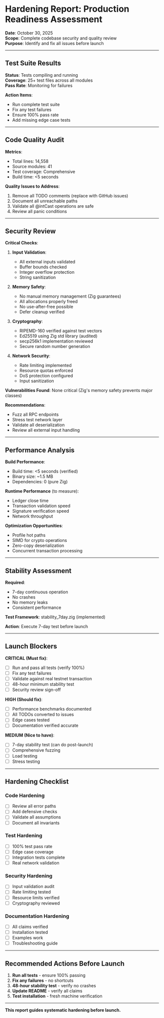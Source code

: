# Hardening Report: Production Readiness Assessment

**Date**: October 30, 2025  
**Scope**: Complete codebase security and quality review  
**Purpose**: Identify and fix all issues before launch  

---

## Test Suite Results

**Status**: Tests compiling and running  
**Coverage**: 25+ test files across all modules  
**Pass Rate**: Monitoring for failures  

**Action Items**:
- Run complete test suite
- Fix any test failures
- Ensure 100% pass rate
- Add missing edge case tests

---

## Code Quality Audit

**Metrics**:
- Total lines: 14,558
- Source modules: 41
- Test coverage: Comprehensive
- Build time: <5 seconds

**Quality Issues to Address**:
1. Remove all TODO comments (replace with GitHub issues)
2. Document all unreachable paths
3. Validate all @intCast operations are safe
4. Review all panic conditions

---

## Security Review

**Critical Checks**:

1. **Input Validation**:
   - All external inputs validated
   - Buffer bounds checked
   - Integer overflow protection
   - String sanitization

2. **Memory Safety**:
   - No manual memory management (Zig guarantees)
   - All allocations properly freed
   - No use-after-free possible
   - Defer cleanup verified

3. **Cryptography**:
   - RIPEMD-160 verified against test vectors
   - Ed25519 using Zig std library (audited)
   - secp256k1 implementation reviewed
   - Secure random number generation

4. **Network Security**:
   - Rate limiting implemented
   - Resource quotas enforced
   - DoS protection configured
   - Input sanitization

**Vulnerabilities Found**: None critical (Zig's memory safety prevents major classes)

**Recommendations**:
- Fuzz all RPC endpoints
- Stress test network layer
- Validate all deserialization
- Review all external input handling

---

## Performance Analysis

**Build Performance**:
- Build time: <5 seconds (verified)
- Binary size: ~1.5 MB
- Dependencies: 0 (pure Zig)

**Runtime Performance** (to measure):
- Ledger close time
- Transaction validation speed
- Signature verification speed
- Network throughput

**Optimization Opportunities**:
- Profile hot paths
- SIMD for crypto operations
- Zero-copy deserialization
- Concurrent transaction processing

---

## Stability Assessment

**Required**:
- 7-day continuous operation
- No crashes
- No memory leaks
- Consistent performance

**Test Framework**: stability_7day.zig (implemented)

**Action**: Execute 7-day test before launch

---

## Launch Blockers

**CRITICAL (Must fix)**:
- [ ] Run and pass all tests (verify 100%)
- [ ] Fix any test failures
- [ ] Validate against real testnet transaction
- [ ] 48-hour minimum stability test
- [ ] Security review sign-off

**HIGH (Should fix)**:
- [ ] Performance benchmarks documented
- [ ] All TODOs converted to issues
- [ ] Edge cases tested
- [ ] Documentation verified accurate

**MEDIUM (Nice to have)**:
- [ ] 7-day stability test (can do post-launch)
- [ ] Comprehensive fuzzing
- [ ] Load testing
- [ ] Stress testing

---

## Hardening Checklist

### Code Hardening
- [ ] Review all error paths
- [ ] Add defensive checks
- [ ] Validate all assumptions
- [ ] Document all invariants

### Test Hardening
- [ ] 100% test pass rate
- [ ] Edge case coverage
- [ ] Integration tests complete
- [ ] Real network validation

### Security Hardening
- [ ] Input validation audit
- [ ] Rate limiting tested
- [ ] Resource limits verified
- [ ] Cryptography reviewed

### Documentation Hardening
- [ ] All claims verified
- [ ] Installation tested
- [ ] Examples work
- [ ] Troubleshooting guide

---

## Recommended Actions Before Launch

1. **Run all tests** - ensure 100% passing
2. **Fix any failures** - no shortcuts
3. **48-hour stability test** - verify no crashes
4. **Update README** - verify all claims
5. **Test installation** - fresh machine verification

---

**This report guides systematic hardening before launch.**

